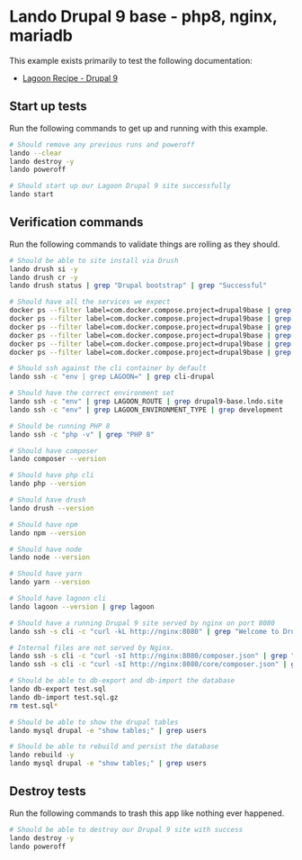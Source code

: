 Lando Drupal 9 base - php8, nginx, mariadb
==========================================

This example exists primarily to test the following documentation:

* [Lagoon Recipe - Drupal 9](https://docs.lando.dev/config/lagoon.html)

Start up tests
--------------

Run the following commands to get up and running with this example.

```bash
# Should remove any previous runs and poweroff
lando --clear
lando destroy -y
lando poweroff

# Should start up our Lagoon Drupal 9 site successfully
lando start
```

Verification commands
---------------------

Run the following commands to validate things are rolling as they should.

```bash
# Should be able to site install via Drush
lando drush si -y
lando drush cr -y
lando drush status | grep "Drupal bootstrap" | grep "Successful"

# Should have all the services we expect
docker ps --filter label=com.docker.compose.project=drupal9base | grep Up | grep drupal9base_nginx_1
docker ps --filter label=com.docker.compose.project=drupal9base | grep Up | grep drupal9base_mariadb_1
docker ps --filter label=com.docker.compose.project=drupal9base | grep Up | grep drupal9base_mailhog_1
docker ps --filter label=com.docker.compose.project=drupal9base | grep Up | grep drupal9base_php_1
docker ps --filter label=com.docker.compose.project=drupal9base | grep Up | grep drupal9base_cli_1
docker ps --filter label=com.docker.compose.project=drupal9base | grep Up | grep drupal9base_lagooncli_1

# Should ssh against the cli container by default
lando ssh -c "env | grep LAGOON=" | grep cli-drupal

# Should have the correct environment set
lando ssh -c "env" | grep LAGOON_ROUTE | grep drupal9-base.lndo.site
lando ssh -c "env" | grep LAGOON_ENVIRONMENT_TYPE | grep development

# Should be running PHP 8
lando ssh -c "php -v" | grep "PHP 8"

# Should have composer
lando composer --version

# Should have php cli
lando php --version

# Should have drush
lando drush --version

# Should have npm
lando npm --version

# Should have node
lando node --version

# Should have yarn
lando yarn --version

# Should have lagoon cli
lando lagoon --version | grep lagoon

# Should have a running Drupal 9 site served by nginx on port 8080
lando ssh -s cli -c "curl -kL http://nginx:8080" | grep "Welcome to Drush Site-Install"

# Internal files are not served by Nginx.
lando ssh -s cli -c "curl -sI http://nginx:8080/composer.json" | grep "404 Not Found"
lando ssh -s cli -c "curl -sI http://nginx:8080/core/composer.json" | grep "404 Not Found"

# Should be able to db-export and db-import the database
lando db-export test.sql
lando db-import test.sql.gz
rm test.sql*

# Should be able to show the drupal tables
lando mysql drupal -e "show tables;" | grep users

# Should be able to rebuild and persist the database
lando rebuild -y
lando mysql drupal -e "show tables;" | grep users
```

Destroy tests
-------------

Run the following commands to trash this app like nothing ever happened.

```bash
# Should be able to destroy our Drupal 9 site with success
lando destroy -y
lando poweroff
```
